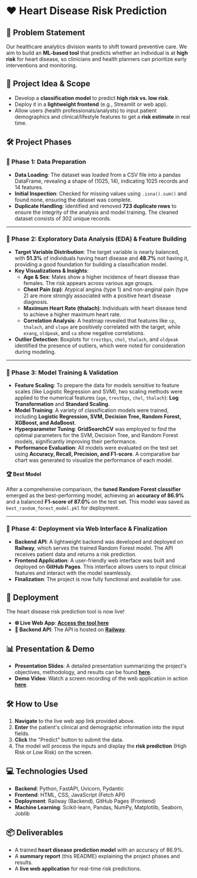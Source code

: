 # ❤️ Heart Disease Risk Prediction

## 📌 Problem Statement

Our healthcare analytics division wants to shift toward preventive care. We aim to build an **ML-based tool** that predicts whether an individual is at **high risk** for heart disease, so clinicians and health planners can prioritize early interventions and monitoring.

## 🎯 Project Idea & Scope

  - Develop a **classification model** to predict **high risk vs. low risk**.
  - Deploy it in a **lightweight frontend** (e.g., Streamlit or web app).
  - Allow users (health professionals/analysts) to input patient demographics and clinical/lifestyle features to get a **risk estimate** in real time.

## 🛠 Project Phases

### 📢 Phase 1: Data Preparation

  - **Data Loading**: The dataset was loaded from a CSV file into a pandas DataFrame, revealing a shape of (1025, 14), indicating 1025 records and 14 features.
  - **Initial Inspection**: Checked for missing values using `.isna().sum()` and found none, ensuring the dataset was complete.
  - **Duplicate Handling**: Identified and removed **723 duplicate rows** to ensure the integrity of the analysis and model training. The cleaned dataset consists of 302 unique records.

-----

### 📢 Phase 2: Exploratory Data Analysis (EDA) & Feature Building

  - **Target Variable Distribution**: The target variable is nearly balanced, with **51.3%** of individuals having heart disease and **48.7%** not having it, providing a good foundation for building a classification model.
  - **Key Visualizations & Insights**:
      - **Age & Sex**: Males show a higher incidence of heart disease than females. The risk appears across various age groups.
      - **Chest Pain (cp)**: Atypical angina (type 1) and non-anginal pain (type 2) are more strongly associated with a positive heart disease diagnosis.
      - **Maximum Heart Rate (thalach)**: Individuals with heart disease tend to achieve a higher maximum heart rate.
      - **Correlation Analysis**: A heatmap revealed that features like `cp`, `thalach`, and `slope` are positively correlated with the target, while `exang`, `oldpeak`, and `ca` show negative correlations.
  - **Outlier Detection**: Boxplots for `trestbps`, `chol`, `thalach`, and `oldpeak` identified the presence of outliers, which were noted for consideration during modeling.

-----

### 📢 Phase 3: Model Training & Validation

  - **Feature Scaling**: To prepare the data for models sensitive to feature scales (like Logistic Regression and SVM), two scaling methods were applied to the numerical features (`age`, `trestbps`, `chol`, `thalach`): **Log Transformation** and **Standard Scaling**.
  - **Model Training**: A variety of classification models were trained, including **Logistic Regression, SVM, Decision Tree, Random Forest, XGBoost, and AdaBoost**.
  - **Hyperparameter Tuning**: **GridSearchCV** was employed to find the optimal parameters for the SVM, Decision Tree, and Random Forest models, significantly improving their performance.
  - **Performance Evaluation**: All models were evaluated on the test set using **Accuracy, Recall, Precision, and F1-score**. A comparative bar chart was generated to visualize the performance of each model.

#### 🏆 Best Model

After a comprehensive comparison, the **tuned Random Forest classifier** emerged as the best-performing model, achieving an **accuracy of 86.9%** and a balanced **F1-score of 87.0%** on the test set. This model was saved as `best_random_forest_model.pkl` for deployment.

-----

### 📢 Phase 4: Deployment via Web Interface & Finalization

  - **Backend API**: A lightweight backend was developed and deployed on **Railway**, which serves the trained Random Forest model. The API receives patient data and returns a risk prediction.
  - **Frontend Application**: A user-friendly web interface was built and deployed on **GitHub Pages**. This interface allows users to input clinical features and interact with the model seamlessly.
  - **Finalization**: The project is now fully functional and available for use.

## 🚀 Deployment

The heart disease risk prediction tool is now live\!

  - **🌐 Live Web App**: [**Access the tool here**](https://youssefg02.github.io/GTC-Heart-Disease-Risk-Prediction/)
  - **🔌 Backend API**: The API is hosted on [**Railway**](https://heart-disease-risk-prediction.up.railway.app/).

## 📊 Presentation & Demo

  - **Presentation Slides**: A detailed presentation summarizing the project's objectives, methodology, and results can be found [**here**](https://www.canva.com/design/DAGz_oao5ys/Q_6N9jGaGkehj-UmcfrFFQ/view?utm_content=DAGz_oao5ys&utm_campaign=designshare&utm_medium=link2&utm_source=uniquelinks&utlId=h85b1bc9d98).
  - **Demo Video**: Watch a screen recording of the web application in action [**here**](https://drive.google.com/file/d/1EQlG2Q16CreBSWOHo52IfxZEsOt1SJc7/view).

## 🛠️ How to Use

1.  **Navigate** to the live web app link provided above.
2.  **Enter** the patient's clinical and demographic information into the input fields.
3.  **Click** the "Predict" button to submit the data.
4.  The model will process the inputs and display the **risk prediction** (High Risk or Low Risk) on the screen.

## 💻 Technologies Used

  - **Backend**: Python, FastAPI, Uvicorn, Pydantic
  - **Frontend**: HTML, CSS, JavaScript (Fetch API)
  - **Deployment**: Railway (Backend), GitHub Pages (Frontend)
  - **Machine Learning**: Scikit-learn, Pandas, NumPy, Matplotlib, Seaborn, Joblib

## 📦 Deliverables

  - A trained **heart disease prediction model** with an accuracy of 86.9%.
  - A **summary report** (this README) explaining the project phases and results.
  - A **live web application** for real-time risk predictions.
